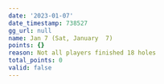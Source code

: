 ```yaml
---
date: '2023-01-07'
date_timestamp: 738527
gg_url: null
name: Jan 7 (Sat, January  7)
points: {}
reason: Not all players finished 18 holes
total_points: 0
valid: false
---
```

